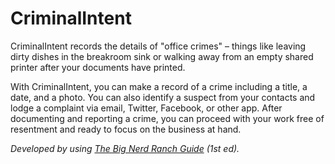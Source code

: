 # CriminalIntent

CriminalIntent records the details of "office crimes" – things like leaving dirty dishes in the breakroom sink or walking away from an empty shared printer after your documents have printed.

With CriminalIntent, you can make a record of a crime including a title, a date, and a photo. You can also identify a suspect from your contacts and lodge a complaint via email, Twitter, Facebook, or other app. After documenting and reporting a crime, you can proceed with your work free of resentment and ready to focus on the business at hand.

*Developed by using [The Big Nerd Ranch Guide](https://www.bignerdranch.com/we-write/android-programming/) (1st ed).*
